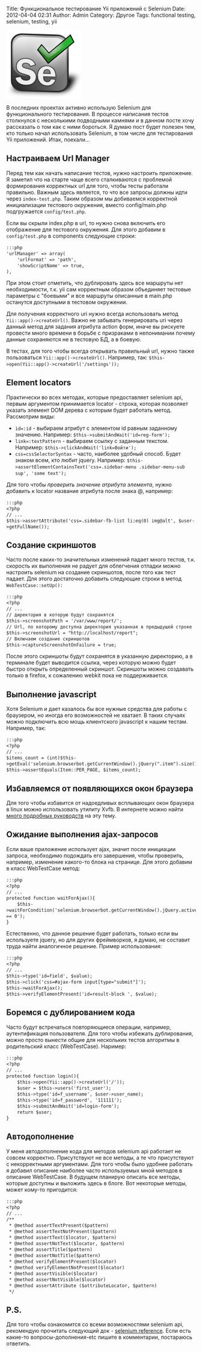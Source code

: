 Title: Функциональное тестирование Yii приложений с Selenium
Date: 2012-04-04 02:31
Author: Admin
Category: Другое
Tags: functional testing, selenium, testing, yii

![selenium][]

В последних проектах активно использую Selenium для функционального
тестирования. В процессе написания тестов столкнулся с несколькими
подводными камнями и в данном посте хочу рассказать о том как с ними
бороться. Я думаю пост будет полезен тем, кто только начал использовать
Selenium, в том числе для тестирования Yii приложений. Итак, поехали...

Настраиваем Url Manager
-----------------------

Перед тем как начать написание тестов, нужно настроить приложение. Я
заметил что на старте чаще всего сталкиваются с проблемой формирования
корректных url для того, чтобы тесты работали правильно. Важным здесь
является, то что все запросы должны идти через `index-test.php`. Таким
образом мы добиваемся корректной инициализации тестового окружения,
вместо config/main.php подгружается `config/test.php`.

Если вы скрыли index.php в url, то нужно снова включить его отображение
для тестового окружения. Для этого добавим в `config/test.php` в
components следующие строки:

    :::php
    'urlManager' => array(
        'urlFormat' => 'path',
        'showScriptName' => true,
    ),

При этом стоит отметить, что дублировать здесь все маршруты нет
необходимости, т.к. yii сам корректным образом объединяет тестовые
параметры с "боевыми" и все маршруты описанные в main.php останутся
доступными в тестовом окружении.

Для получения корректного uri нужно всегда использовать метод
`Yii::app()->createUrl()`. Важно не забывать генерировать uri через
данный метод для задания атрибута action форм, иначе вы рискуете
провести много времени в борьбе с призраками в непонимании почему данные
сохраняются не в тестовую БД, а в боевую.

В тестах, для того чтобы всегда открывать правильный url, нужно также
пользоваться `Yii::app()->createUrl()`. Например, так:
`$this->open(Yii::app()->createUrl('/settings'));`

Element locators
----------------

Практически во всех методах, которые предоставляет selenium api, первым
аргументом принимается locator - строка, которая позволяет указать
элемент DOM дерева с которым будет работать метод. Рассмотрим виды:

-   `id=:id` - выбираем атрибут с элементом id равным заданному
    значению. Например: `$this->submitAndWait('id=reg-form');`
-   `link=:textPattern` - выбираем ссылку с заданным текстом. Например:
    `$this->clickAndWait('link=Войти');`
-   `css=cssSelectorSyntax` - часто, наиболее удобный способ. Будет
    знаком всем, кто любит jquery. Например:
    `$this->assertElementContainsText('css=.sidebar-menu .sidebar-menu-sub sup', 'some text');`

Для того чтобы *проверить значение атрибута элемента*, нужно добавить к
locator название атрибута после знака @, например:

    :::php
    <?php
    // ...
    $this->assertAttribute('css=.sidebar-fb-list li:eq(0) img@alt', $user->getFullName());

Создание скриншотов
-------------------

Часто после каких-то значительных изменений падает много тестов, т.к.
скорость их выполнения не радует для облегчения отладки можно настроить
selenium на создание скриншотов, после того как тест падает. Для этого
достаточно добавить следующие строки в метод `WebTestCase::setUp():`

    :::php
    <?php
    // ...
    // директория в которую будут сохранятся 
    $this->screenshotPath = '/var/www/report/';
    // Url, по которому доступна директория указанная в предыдущей строке
    $this->screenshotUrl = "http://localhost/report";
    // Включаем создание скриншотов
    $this->captureScreenshotOnFailure = true;

После этого скриншоты будут сохранятся в указанную директорию, а в
терминале будет выводится ссылка, через которую можно будет быстро
открыть определенный скриншот. Скриншоты можно создавать только в
firefox, к сожалению webkit пока не поддерживается.

Выполнение javascript
---------------------

Хотя Selenium и дает казалось бы все нужные средства для работы с
браузером, но иногда его возможностей не хватает. В таких случаях можно
подключить всю мощь клиентского javascript к нашим тестам. Например,
так:

    :::php
    <?php
    // ...
    $items_count = (int)$this->getEval('selenium.browserbot.getCurrentWindow().jQuery(".item").size()');
    $this->assertEquals(Item::PER_PAGE, $items_count);

Избавляемся от появляющихся окон браузера
-----------------------------------------

Для того чтобы избавится от надоедливых всплывающих окон браузера в
linux можно использовать утилиту Xvfb. В интернете можно найти [много
подробных руководств][] на эту тему.

Ожидание выполнения ajax-запросов
---------------------------------

Если ваше приложение использует ajax, значит после инициации запроса,
необходимо подождать его завершения, чтобы проверить, например,
изменение какого-то блока на странице. Для этого добавим в класс
WebTestCase метод:

    :::php
    <?php
    // ...
    protected function waitForAjax(){
        $this->waitForCondition('selenium.browserbot.getCurrentWindow().jQuery.active == 0');
    }

Естественно, что данное решение будет работать, только если вы
используете jquery, но для других фреймворков, я думаю, не составит
труда найти аналогичное решение. Пример использования:

    :::php
    <?php
    // ...
    $this->type('id=field', $value);
    $this->click('css=#ajax-form input[type="submit"]');
    $this->waitForAjax();
    $this->verifyElementPresent('id=result-block ', $value);

Боремся с дублированием кода
----------------------------

Часто будут встречаться повторяющиеся операции, например, аутентификация
пользователя. Для того чтобы избежать дублирования, можно просто вынести
общие для нескольких тестов алгоритмы в родительский класс
(WebTestCase). Наример:

    :::php
    <?php
    // ...
    protected function login(){
        $this->open(Yii::app()->createUrl('/'));
        $user = $this->users('first_user');
        $this->type('id=f_username', $user->user_name);
        $this->type('id=f_password', '111111');
        $this->submitAndWait('id=login-form');
        return $user;
    }

Автодополнение
--------------

У меня автодополнение кода для методов selenium api работает не совсем
корректно. Присутствуют не все методы, а те что присутствуют с
некорректными аргументами. Для того чтобы было удобнее работать я
добавил описание наиболее часто используемых мной методов в описание
WebTestCase. В будущем планирую описать все методы, которые доступны и
выложить здесь в блоге. Вот некоторые методы, может кому-то пригодится:

    :::php
    <?php
    // ...
    /**
     * @method assertTextPresent($pattern)
     * @method assertTextNotPresent($pattern)
     * @method assertText($locator, $pattern)
     * @method assertNotText($locator, $pattern)
     * @method assertTitle($pattern)
     * @method assertNotTitle($pattern)
     * @method verifyElementPresent($locator)
     * @method verifyElementNotPresent($locator)
     * @method assertVisible($locator)
     * @method assertNotVisible($locator)
     * @method assertAttribute ($attributeLocator, $pattern)
     */

P.S.
----

Для того чтобы ознакомится со всеми возможностями selenium api,
рекомендую прочитать следующий док - [selenium reference][]. Если есть
какие-то вопросы-дополнения-etc пишите в комментарии, постараюсь
ответить.

  [selenium]: /media/2012/04/big-logo.png
    "selenium-logo"
  [много подробных руководств]: http://goo.gl/gmkj2
  [selenium reference]: http://release.seleniumhq.org/selenium-core/1.0.1/reference.html
